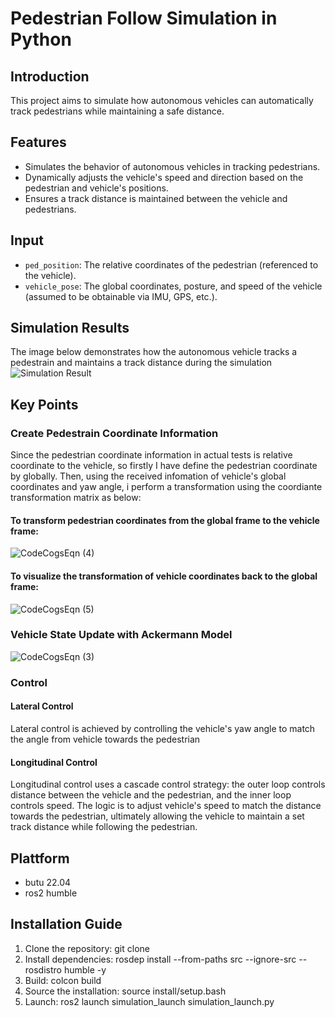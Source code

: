 # Pedestrian Follow Simulation in Python

## Introduction
This project aims to simulate how autonomous vehicles can automatically track pedestrians while maintaining a safe distance.

## Features
- Simulates the behavior of autonomous vehicles in tracking pedestrians.
- Dynamically adjusts the vehicle's speed and direction based on the pedestrian and vehicle's positions.
- Ensures a track distance is maintained between the vehicle and pedestrians.

## Input
- `ped_position`: The relative coordinates of the pedestrian (referenced to the vehicle).
- `vehicle_pose`: The global coordinates, posture, and speed of the vehicle (assumed to be obtainable via IMU, GPS, etc.).

## Simulation Results
The image below demonstrates how the autonomous vehicle tracks a pedestrain and maintains a track distance during the simulation
![Simulation Result](https://github.com/JinTTTT/ped_follow_simulation_python/assets/124395755/a438e45c-ad5b-445b-b541-f3851ecf7404)

## Key Points
### Create Pedestrain Coordinate Information
Since the pedestrian coordinate information in actual tests is relative coordinate to the vehicle, so firstly I have define the pedestrian coordinate by globally. Then, using the received infomation of vehicle's global coordinates and yaw angle, i perform a transformation using the coordiante transformation matrix as below:  


#### To transform pedestrian coordinates from the global frame to the vehicle frame:  
![CodeCogsEqn (4)](https://github.com/JinTTTT/ped_follow_simulation_python/assets/124395755/dd5c346c-5fca-46cb-b4d7-9632f97ec0ab)

#### To visualize the transformation of vehicle coordinates back to the global frame:  
![CodeCogsEqn (5)](https://github.com/JinTTTT/ped_follow_simulation_python/assets/124395755/84b63f3f-0e65-40ef-a512-903fd70e7b37)


### Vehicle State Update with Ackermann Model
![CodeCogsEqn (3)](https://github.com/JinTTTT/ped_follow_simulation_python/assets/124395755/6eb9a40d-1b61-486f-b073-b36864a5f260)


### Control
#### Lateral Control
Lateral control is achieved by controlling the vehicle's yaw angle to match the angle from vehicle towards the pedestrian

#### Longitudinal Control
Longitudinal control uses a cascade control strategy: the outer loop controls distance between the vehicle and the pedestrian, and the inner loop controls speed. The logic is to adjust vehicle's speed to match the distance towards the pedestrian, ultimately allowing the vehicle to maintain a set track distance while following the pedestrian.

## Plattform
- butu 22.04
- ros2 humble

## Installation Guide
1. Clone the repository: git clone
2. Install dependencies: rosdep install --from-paths src --ignore-src --rosdistro humble -y
3. Build: colcon build
4. Source the installation: source install/setup.bash
5. Launch: ros2 launch simulation_launch simulation_launch.py




